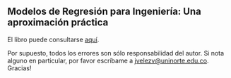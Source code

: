 ## Modelos de Regresión para Ingeniería: Una aproximación práctica


El libro puede consultarse [aquí](https://jivelez.github.io/book-adii/).

Por supuesto, todos los errores son sólo responsabilidad del autor.  Si nota alguno en particular, por favor escríbame a jvelezv@uninorte.edu.co. 
Gracias!
